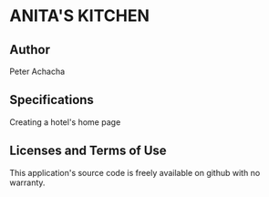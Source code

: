 # ANITA'S KITCHEN #
## Author ##
 Peter Achacha
## Specifications
Creating a hotel's home page  


## Licenses and Terms of Use  
This application's source code is freely available on github with no warranty.

